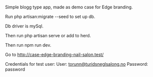 Simple blogg type app, made as demo case for Edge branding.

Run php artisan:migrate --seed to set up db.

Db driver is mySql.

Then run php artisan serve or add to herd.

Then run npm run dev.

Go to http://case-edge-branding-nail-salon.test/

Credentials for test user:
User: torunn@turidsneglsalong.no
Password: password
